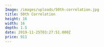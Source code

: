 ```yaml
---
Image: /images/uploads/50th-correlation.jpg
title: 50th Correlation
height: 16
width: 16
depth: 1.5
date: 2019-11-25T03:27:51.080Z
price: 911
---
```


